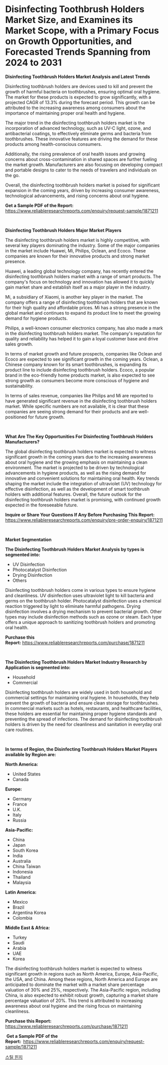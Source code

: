 <p><h1>Disinfecting Toothbrush Holders Market Size, and Examines its Market Scope, with a Primary Focus on Growth Opportunities, and Forecasted Trends Spanning from 2024 to 2031</h1></p><p><strong>Disinfecting Toothbrush Holders Market Analysis and Latest Trends</strong></p>
<p><p>Disinfecting toothbrush holders are devices used to kill and prevent the growth of harmful bacteria on toothbrushes, ensuring optimal oral hygiene. The market for these products is expected to grow significantly, with a projected CAGR of 13.3% during the forecast period. This growth can be attributed to the increasing awareness among consumers about the importance of maintaining proper oral health and hygiene.</p><p>The major trend in the disinfecting toothbrush holders market is the incorporation of advanced technology, such as UV-C light, ozone, and antibacterial coatings, to effectively eliminate germs and bacteria from toothbrushes. These innovative features are driving the demand for these products among health-conscious consumers.</p><p>Additionally, the rising prevalence of oral health issues and growing concerns about cross-contamination in shared spaces are further fueling the market growth. Manufacturers are also focusing on developing compact and portable designs to cater to the needs of travelers and individuals on the go.</p><p>Overall, the disinfecting toothbrush holders market is poised for significant expansion in the coming years, driven by increasing consumer awareness, technological advancements, and rising concerns about oral hygiene.</p></p>
<p><strong>Get a Sample PDF of the Report:&nbsp;</strong> <a href="https://www.reliableresearchreports.com/enquiry/request-sample/1871211">https://www.reliableresearchreports.com/enquiry/request-sample/1871211</a></p>
<p>&nbsp;</p>
<p><strong>Disinfecting Toothbrush Holders Major Market Players</strong></p>
<p><p>The disinfecting toothbrush holders market is highly competitive, with several key players dominating the industry. Some of the major companies in the market include Huawei, Mi, Philips, Oclean, and Ecoco. These companies are known for their innovative products and strong market presence.</p><p>Huawei, a leading global technology company, has recently entered the disinfecting toothbrush holders market with a range of smart products. The company's focus on technology and innovation has allowed it to quickly gain market share and establish itself as a major player in the industry.</p><p>Mi, a subsidiary of Xiaomi, is another key player in the market. The company offers a range of disinfecting toothbrush holders that are known for their high quality and affordable prices. Mi has a strong presence in the global market and continues to expand its product line to meet the growing demand for hygiene products.</p><p>Philips, a well-known consumer electronics company, has also made a mark in the disinfecting toothbrush holders market. The company's reputation for quality and reliability has helped it to gain a loyal customer base and drive sales growth.</p><p>In terms of market growth and future prospects, companies like Oclean and Ecoco are expected to see significant growth in the coming years. Oclean, a Chinese company known for its smart toothbrushes, is expanding its product line to include disinfecting toothbrush holders. Ecoco, a popular brand in the eco-friendly home products market, is also expected to see strong growth as consumers become more conscious of hygiene and sustainability.</p><p>In terms of sales revenue, companies like Philips and Mi are reported to have generated significant revenue in the disinfecting toothbrush holders market. While specific numbers are not available, it is clear that these companies are seeing strong demand for their products and are well-positioned for future growth.</p></p>
<p>&nbsp;</p>
<p><strong>What Are The Key Opportunities For Disinfecting Toothbrush Holders Manufacturers?</strong></p>
<p><p>The global disinfecting toothbrush holders market is expected to witness significant growth in the coming years due to the increasing awareness about oral hygiene and the growing emphasis on maintaining a clean environment. The market is projected to be driven by technological advancements in hygiene products, as well as the rising demand for innovative and convenient solutions for maintaining oral health. Key trends shaping the market include the integration of ultraviolet (UV) technology for effective disinfection, as well as the development of smart toothbrush holders with additional features. Overall, the future outlook for the disinfecting toothbrush holders market is promising, with continued growth expected in the foreseeable future.</p></p>
<p><strong>Inquire or Share Your Questions If Any Before Purchasing This Report:</strong> <a href="https://www.reliableresearchreports.com/enquiry/pre-order-enquiry/1871211">https://www.reliableresearchreports.com/enquiry/pre-order-enquiry/1871211</a></p>
<p>&nbsp;</p>
<p><strong>Market Segmentation</strong></p>
<p><strong>The Disinfecting Toothbrush Holders Market Analysis by types is segmented into:</strong></p>
<p><ul><li>UV Disinfection</li><li>Photocatalyst Disinfection</li><li>Drying Disinfection</li><li>Others</li></ul></p>
<p><p>Disinfecting toothbrush holders come in various types to ensure hygiene and cleanliness. UV disinfection uses ultraviolet light to kill bacteria and germs on the toothbrush holder. Photocatalyst disinfection uses a chemical reaction triggered by light to eliminate harmful pathogens. Drying disinfection involves a drying mechanism to prevent bacterial growth. Other types may include disinfection methods such as ozone or steam. Each type offers a unique approach to sanitizing toothbrush holders and promoting oral health.</p></p>
<p><strong>Purchase this Report:&nbsp;</strong><a href="https://www.reliableresearchreports.com/purchase/1871211">https://www.reliableresearchreports.com/purchase/1871211</a></p>
<p>&nbsp;</p>
<p><strong>The Disinfecting Toothbrush Holders Market Industry Research by Application is segmented into:</strong></p>
<p><ul><li>Household</li><li>Commercial</li></ul></p>
<p><p>Disinfecting toothbrush holders are widely used in both household and commercial settings for maintaining oral hygiene. In households, they help prevent the growth of bacteria and ensure clean storage for toothbrushes. In commercial markets such as hotels, restaurants, and healthcare facilities, these holders are essential for maintaining proper hygiene standards and preventing the spread of infections. The demand for disinfecting toothbrush holders is driven by the need for cleanliness and sanitation in everyday oral care routines.</p></p>
<p>&nbsp;</p>
<p><strong>In terms of Region, the Disinfecting Toothbrush Holders Market Players available by Region are:</strong></p>
<p>
    <p> <strong> North America: </strong>
        <ul>
            <li>United States</li>
            <li>Canada</li>
        </ul>
        </p> 
    <p> <strong> Europe: </strong>
        <ul>
            <li>Germany</li>
            <li>France</li>
            <li>U.K.</li>
            <li>Italy</li>
            <li>Russia</li>
        </ul>
        </p> 
    <p> <strong> Asia-Pacific: </strong>
        <ul>
            <li>China</li>
            <li>Japan</li>
            <li>South Korea</li>
            <li>India</li>
            <li>Australia</li>
            <li>China Taiwan</li>
            <li>Indonesia</li>
            <li>Thailand</li>
            <li>Malaysia</li>
        </ul>
        </p> 
    <p> <strong> Latin America: </strong>
        <ul>
            <li>Mexico</li>
            <li>Brazil</li>
            <li>Argentina Korea</li>
            <li>Colombia</li>
        </ul>
        </p> 
    <p> <strong> Middle East & Africa: </strong>
        <ul>
            <li>Turkey</li>
            <li>Saudi</li>
            <li>Arabia</li>
            <li>UAE</li>
            <li>Korea</li>
        </ul>
    </p>
    </p>
<p><p>The disinfecting toothbrush holders market is expected to witness significant growth in regions such as North America, Europe, Asia-Pacific, the USA, and China. Among these regions, North America and Europe are anticipated to dominate the market with a market share percentage valuation of 30% and 25%, respectively. The Asia-Pacific region, including China, is also expected to exhibit robust growth, capturing a market share percentage valuation of 20%. This trend is attributed to increasing awareness about oral hygiene and the rising focus on maintaining cleanliness.</p></p>
<p><strong>Purchase this Report: </strong><a href="https://www.reliableresearchreports.com/purchase/1871211">https://www.reliableresearchreports.com/purchase/1871211</a></p>
<p>&nbsp;<strong>Get a Sample PDF of the Report:&nbsp;&nbsp;</strong><a href="https://www.reliableresearchreports.com/enquiry/request-sample/1871211">https://www.reliableresearchreports.com/enquiry/request-sample/1871211</a></p>
<p><strong></strong></p>
<p><p><a href="https://github.com/lzuwsfreyoq70/Market-Research-Report-List-1/blob/main/99246937503.md">스틸 힌지</a></p></p>